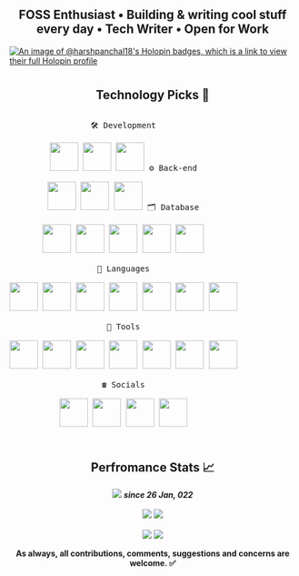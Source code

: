 <!-- <h1 align="center">नमस्ते, I'm Harsh Panchal &#128591;</h1> -->

<p align="center">
<h2 align="center">FOSS Enthusiast • Building & writing cool stuff every day • Tech Writer • Open for Work</h2>
<!--   <a href="https://github.com/HarshPanchal18"><img src="https://readme-typing-svg.herokuapp.com/?lines=Software%20Developer;Always%20learning%20new%20things;Participating%20to%20build%20a%20community%20better&font=Architects+Daughter&center=true&width=780&height=45&color=ff65ce&vCenter=true&size=34"> -->
  </a>
</p>

[![An image of @harshpanchal18's Holopin badges, which is a link to view their full Holopin profile](https://holopin.me/harshpanchal18)](https://holopin.io/@harshpanchal18)

<!--<details><summary><b>Work Stats 🐱‍👤📈</b></summary><br/>-->
#
<h2 align="center">Technology Picks 🧪</h2>
<p style="display: inline-block;" align="center">
  <kbd>
    <kbd>🛠️ Development</kbd>
    <br>
    <br>
    <img width="50px" src="https://github.com/Scar1109/skill-icons/blob/main/icons/AndroidStudio-Light.svg" />
    <img width="50px" src="https://github.com/Scar1109/skill-icons/blob/main/icons/Gradle-Light.svg" />
    <img width="50px" src="https://github.com/Scar1109/skill-icons/blob/main/icons/Idea-Light.svg" />
<!--     <img width="50px" src="https://github.com/Scar1109/skill-icons/blob/main/icons/VSCode-Light.svg" /> -->
  </kbd>

  <kbd>
    <kbd>⚙️ Back-end</kbd>
    <br>
    <br>
    <img width="50px" src="https://github.com/Scar1109/skill-icons/blob/main/icons/Ktor-Light.svg" />
    <img width="50px" src="https://github.com/Scar1109/skill-icons/blob/main/icons/Spring-Light.svg" />
    <img width="50px" src="https://github.com/Scar1109/skill-icons/blob/main/icons/Postman.svg" />
<!--     <img width="50px" src="https://github.com/Scar1109/skill-icons/blob/main/icons/Flask-Light.svg" /> -->
  </kbd>

  <kbd>
    <kbd>🗂️ Database</kbd>
    <br>
    <br>
    <img width="50px" src="https://github.com/Scar1109/skill-icons/blob/main/icons/MySQL-Light.svg" />
    <!--<img width="50px" src="https://github.com/Scar1109/skill-icons/blob/main/icons/SQLite.svg" />-->
    <img width="50px" src="https://github.com/Scar1109/skill-icons/blob/main/icons/Firebase-Light.svg" />
    <img width="50px" src="https://github.com/Scar1109/skill-icons/blob/main/icons/Redis-Light.svg" />
    <img width="50px" src="https://github.com/Scar1109/skill-icons/blob/main/icons/PostgreSQL-Light.svg" />
    <img width="50px" src="https://github.com/Scar1109/skill-icons/blob/main/icons/Supabase-Light.svg" />
  </kbd>
  <br><br>
  <kbd>
    <kbd>🧮 Languages</kbd>
    <br>
    <br>
    <img width="50px" src="https://github.com/Scar1109/skill-icons/blob/main/icons/Kotlin-Light.svg" />
    <img width="50px" src="https://github.com/Scar1109/skill-icons/blob/main/icons/Java-Light.svg" /> 
    <img width="50px" src="https://github.com/Scar1109/skill-icons/blob/main/icons/Bash-Light.svg" /> 
    <img width="50px" src="https://github.com/Scar1109/skill-icons/blob/main/icons/Python-Light.svg" /> 
    <img width="50px" src="https://github.com/Scar1109/skill-icons/blob/main/icons/PHP-Light.svg" /> 
    <img width="50px" src="https://github.com/Scar1109/skill-icons/blob/main/icons/CPP.svg" />
    <img width="50px" src="https://github.com/Scar1109/skill-icons/blob/main/icons/C.svg" />
  </kbd>
  <br><br>
   <kbd>
    <kbd>🧰 Tools</kbd>
      <br><br>
      <img width="50px" src="https://github.com/Scar1109/skill-icons/blob/main/icons/Linux-Light.svg" />
      <img width="50px" src="https://github.com/Scar1109/skill-icons/blob/main/icons/VSCode-Light.svg" />
      <img width="50px" src="https://github.com/Scar1109/skill-icons/blob/main/icons/VIM-Light.svg" />
      <img width="50px" src="https://github.com/Scar1109/skill-icons/blob/main/icons/VisualStudio-Light.svg" />
<!--       <img width="50px" src="https://github.com/Scar1109/skill-icons/blob/main/icons/NeoVim-Light.svg" /> -->
      <img width="50px" src="https://github.com/Scar1109/skill-icons/blob/main/icons/Git.svg" />
<!--       <img width="50px" src="https://github.com/Scar1109/skill-icons/blob/main/icons/Github-Light.svg" /> -->
      <img width="50px" src="https://github.com/Scar1109/skill-icons/blob/main/icons/GithubActions-Light.svg" />
      <img width="50px" src="https://github.com/Scar1109/skill-icons/blob/main/icons/Regex-Light.svg" />
<!--       <img width="50px" src="https://github.com/Scar1109/skill-icons/blob/main/icons/Jenkins-Light.svg" /> -->
  </kbd>
  <br><br>
  <kbd>
    <kbd>☎️ Socials</kbd>
      <br><br>
      <a href="https://stackoverflow.com/users/13305229/harsh-panchal"><img width="50px" src="https://github.com/Scar1109/skill-icons/blob/main/icons/StackOverflow-Light.svg" /></a>
      <a href="https://linkedin.com/in/harshpanchal18"><img width="50px" src="https://github.com/Scar1109/skill-icons/blob/main/icons/LinkedIn.svg" /></a>
      <a href="https://x.com/twitsofharsh"><img width="50px" src="https://github.com/Scar1109/skill-icons/blob/main/icons/Twitter.svg" /></a>
      <a href="https://discordapp.com/users/755683604239220747"><img width="50px" src="https://github.com/Scar1109/skill-icons/blob/main/icons/Discord.svg" /></a>
  </kbd>
  
</p>

#

<div align="center">
<h2>Perfromance Stats 📈</h2>

<a href="https://wakatime.com/@60086e5f-adb2-4a00-ba01-c193121a8406"><img src="https://wakatime.com/badge/user/60086e5f-adb2-4a00-ba01-c193121a8406.svg"/></a> <b><i>since 26 Jan, 022</i></b>
<br><br>
<img src="https://img.shields.io/stackexchange/stackoverflow/r/13305229?label=Stackoverflow%20Reputation"/>
<a href="https://leetcode.com/HarshPanchal18/"><img src="https://img.shields.io/badge/dynamic/json?labelColor=black&color=%23ffa116&label=Solved&query=solvedOverTotal&url=https%3A%2F%2Fleetcode-badge.vercel.app%2Fapi%2Fusers%2FHarshPanchal18&logo=leetcode&logoColor=yellow"/></a>
<br><br>
<img src="https://github-readme-stats.vercel.app/api?username=HarshPanchal18&theme=github_dark&show_icons=true&count_private=true" />
<img src="https://github-readme-streak-stats.herokuapp.com?user=HarshPanchal18&theme=github_dark&date_format=M%20j%5B%2C%20Y%5D&count_private=true"/> <!--(https://git.io/streak-stats)-->

</div>

<p align="center">
  <b>As always, all contributions, comments, suggestions and concerns are welcome. ✅</b>
</p>
